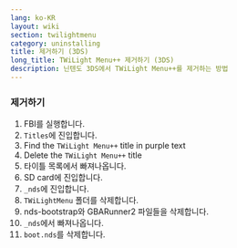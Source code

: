 ```yaml
---
lang: ko-KR
layout: wiki
section: twilightmenu
category: uninstalling
title: 제거하기 (3DS)
long_title: TWiLight Menu++ 제거하기 (3DS)
description: 닌텐도 3DS에서 TWiLight Menu++를 제거하는 방법
---
```


### 제거하기
1. FBI를 실행합니다.
1. `Titles`에 진입합니다.
1. Find the `TWiLight Menu++` title in purple text
1. Delete the `TWiLight Menu++` title
1. 타이틀 목록에서 빠져나옵니다.
1. SD card에 진입합니다.
1. `_nds`에 진입합니다.
1. `TWiLightMenu` 폴더를 삭제합니다.
1. nds-bootstrap와 GBARunner2 파일들을 삭제합니다.
1. `_nds`에서 빠져나옵니다.
1. `boot.nds`를 삭제합니다.
